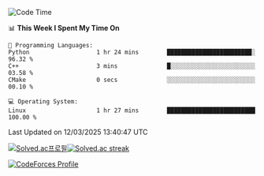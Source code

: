 
<!--START_SECTION:waka-->
![Code Time](http://img.shields.io/badge/Code%20Time-3%2C741%20hrs%2058%20mins-blue)

📊 **This Week I Spent My Time On** 

```text
💬 Programming Languages: 
Python                   1 hr 24 mins        ████████████████████████░   96.32 % 
C++                      3 mins              █░░░░░░░░░░░░░░░░░░░░░░░░   03.58 % 
CMake                    0 secs              ░░░░░░░░░░░░░░░░░░░░░░░░░   00.10 % 

💻 Operating System: 
Linux                    1 hr 27 mins        █████████████████████████   100.00 % 
```


 Last Updated on 12/03/2025 13:40:47 UTC
<!--END_SECTION:waka-->


[![Solved.ac프로필](http://mazassumnida.wtf/api/generate_badge?boj=hckim96)](https://solved.ac/hckim96)[![Solved.ac streak](http://mazandi.herokuapp.com/api?handle=hckim96&theme=dark)](https://solved.ac/hckim96)


[![CodeForces Profile](https://cf.leed.at?id=hckim96)](https://codeforces.com/profile/hckim96)

